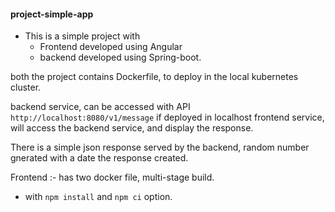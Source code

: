 #### project-simple-app

- This is a simple project with 
   - Frontend developed using Angular
   - backend developed using Spring-boot.
 
 both the project contains Dockerfile, to deploy in the local kubernetes cluster.
 
 backend service, can be accessed with API `http://localhost:8080/v1/message` if deployed in localhost
 frontend service, will access the backend service, and display the response.
 
 There is a simple json response served by the backend, random number gnerated with a date the response created.
 
Frontend :- has two docker file, multi-stage build. 
  - with `npm install` and `npm ci` option.
